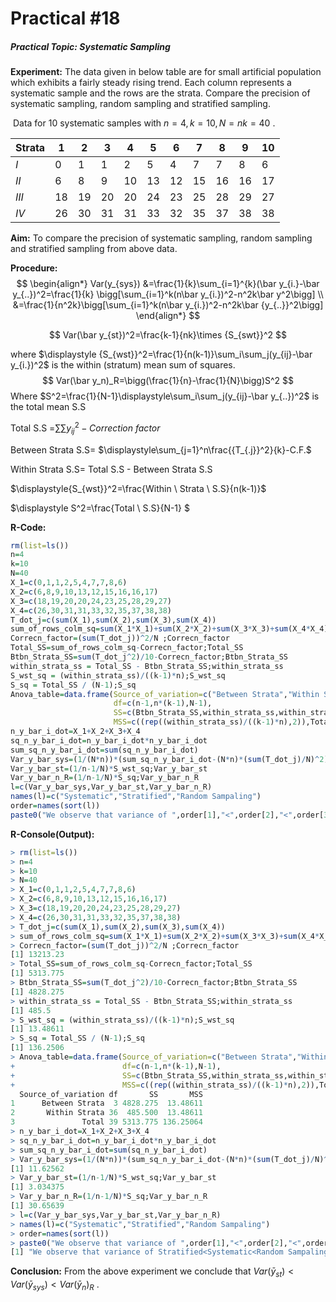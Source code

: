 # Practical #18 

##### Practical Topic: Systematic Sampling 

**Experiment:** The data given in below table are for small artificial population which exhibits a fairly steady rising trend. Each column represents a systematic sample and the rows are the strata. Compare the precision of  systematic sampling, random sampling and stratified sampling.

​	Data for 10 systematic samples with $n=4,k=10,N=nk=40$ .

| Strata | 1    | 2    | 3    | 4    | 5    | 6    | 7    | 8    | 9    | 10   |
| ------ | ---- | ---- | ---- | ---- | ---- | ---- | ---- | ---- | ---- | ---- |
| $I$    | 0    | 1    | 1    | 2    | 5    | 4    | 7    | 7    | 8    | 6    |
| $II$   | 6    | 8    | 9    | 10   | 13   | 12   | 15   | 16   | 16   | 17   |
| $III$  | 18   | 19   | 20   | 20   | 24   | 23   | 25   | 28   | 29   | 27   |
| $IV$   | 26   | 30   | 31   | 31   | 33   | 32   | 35   | 37   | 38   | 38   |



**Aim:** To compare  the precision of  systematic sampling, random sampling and stratified sampling from above data.

**Procedure:** 
$$
\begin{align*}
Var(y_{sys}) &=\frac{1}{k}\sum_{i=1}^{k}(\bar y_{i.}-\bar y_{..})^2=\frac{1}{k}
\bigg[\sum_{i=1}^k(n\bar y_{i.})^2-n^2k\bar y^2\bigg] \\
&=\frac{1}{n^2k}\bigg[\sum_{i=1}^k(n\bar y_{i.})^2-n^2k\bar {y_{..}}^2\bigg]
\end{align*}
$$

$$
Var(\bar y_{st})^2=\frac{k-1}{nk}\times {S_{swt}}^2
$$

where $\displaystyle {S_{wst}}^2=\frac{1}{n(k-1)}\sum_i\sum_j(y_{ij}-\bar y_{i.})^2$ is the within (stratum) mean sum of squares.
$$
Var(\bar y_n)_R=\bigg(\frac{1}{n}-\frac{1}{N}\bigg)S^2
$$
Where $S^2=\frac{1}{N-1}\displaystyle\sum_i\sum_j(y_{ij}-\bar y_{..})^2$ is the total mean S.S

Total S.S =$\displaystyle\sum \sum {y_{ij}}^2-Correction \ factor$

Between Strata S.S= $\displaystyle\sum_{j=1}^n\frac{{T_{.j}}^2}{k}-C.F.$

Within Strata S.S= Total S.S - Between Strata S.S

$\displaystyle{S_{wst}}^2=\frac{Within \ Strata \ S.S}{n(k-1)}$

$\displaystyle S^2=\frac{Total \ S.S}{N-1} $



**R-Code:**  

```R
rm(list=ls())
n=4
k=10
N=40
X_1=c(0,1,1,2,5,4,7,7,8,6)
X_2=c(6,8,9,10,13,12,15,16,16,17)
X_3=c(18,19,20,20,24,23,25,28,29,27)
X_4=c(26,30,31,31,33,32,35,37,38,38)
T_dot_j=c(sum(X_1),sum(X_2),sum(X_3),sum(X_4))
sum_of_rows_colm_sq=sum(X_1*X_1)+sum(X_2*X_2)+sum(X_3*X_3)+sum(X_4*X_4)
Correcn_factor=(sum(T_dot_j))^2/N ;Correcn_factor
Total_SS=sum_of_rows_colm_sq-Correcn_factor;Total_SS
Btbn_Strata_SS=sum(T_dot_j^2)/10-Correcn_factor;Btbn_Strata_SS
within_strata_ss = Total_SS - Btbn_Strata_SS;within_strata_ss
S_wst_sq = (within_strata_ss)/((k-1)*n);S_wst_sq
S_sq = Total_SS / (N-1);S_sq
Anova_table=data.frame(Source_of_variation=c("Between Strata","Within Strata","Total"),
                       df=c(n-1,n*(k-1),N-1),
                       SS=c(Btbn_Strata_SS,within_strata_ss,within_strata_ss+Btbn_Strata_SS),
                       MSS=c((rep((within_strata_ss)/((k-1)*n),2)),Total_SS /(N-1)));Anova_table
n_y_bar_i_dot=X_1+X_2+X_3+X_4
sq_n_y_bar_i_dot=n_y_bar_i_dot*n_y_bar_i_dot
sum_sq_n_y_bar_i_dot=sum(sq_n_y_bar_i_dot)
Var_y_bar_sys=(1/(N*n))*(sum_sq_n_y_bar_i_dot-(N*n)*(sum(T_dot_j)/N)^2);Var_y_bar_sys
Var_y_bar_st=(1/n-1/N)*S_wst_sq;Var_y_bar_st
Var_y_bar_n_R=(1/n-1/N)*S_sq;Var_y_bar_n_R
l=c(Var_y_bar_sys,Var_y_bar_st,Var_y_bar_n_R)
names(l)=c("Systematic","Stratified","Random Sampaling")
order=names(sort(l))
paste0("We observe that variance of ",order[1],"<",order[2],"<",order[3])
```

**R-Console(Output):** 

```R
> rm(list=ls())
> n=4
> k=10
> N=40
> X_1=c(0,1,1,2,5,4,7,7,8,6)
> X_2=c(6,8,9,10,13,12,15,16,16,17)
> X_3=c(18,19,20,20,24,23,25,28,29,27)
> X_4=c(26,30,31,31,33,32,35,37,38,38)
> T_dot_j=c(sum(X_1),sum(X_2),sum(X_3),sum(X_4))
> sum_of_rows_colm_sq=sum(X_1*X_1)+sum(X_2*X_2)+sum(X_3*X_3)+sum(X_4*X_4)
> Correcn_factor=(sum(T_dot_j))^2/N ;Correcn_factor
[1] 13213.23
> Total_SS=sum_of_rows_colm_sq-Correcn_factor;Total_SS
[1] 5313.775
> Btbn_Strata_SS=sum(T_dot_j^2)/10-Correcn_factor;Btbn_Strata_SS
[1] 4828.275
> within_strata_ss = Total_SS - Btbn_Strata_SS;within_strata_ss
[1] 485.5
> S_wst_sq = (within_strata_ss)/((k-1)*n);S_wst_sq
[1] 13.48611
> S_sq = Total_SS / (N-1);S_sq
[1] 136.2506
> Anova_table=data.frame(Source_of_variation=c("Between Strata","Within Strata","Total"),
+                        df=c(n-1,n*(k-1),N-1),
+                        SS=c(Btbn_Strata_SS,within_strata_ss,within_strata_ss+Btbn_Strata_SS),
+                        MSS=c((rep((within_strata_ss)/((k-1)*n),2)),Total_SS /(N-1)));Anova_table
  Source_of_variation df       SS       MSS
1      Between Strata  3 4828.275  13.48611
2       Within Strata 36  485.500  13.48611
3               Total 39 5313.775 136.25064
> n_y_bar_i_dot=X_1+X_2+X_3+X_4
> sq_n_y_bar_i_dot=n_y_bar_i_dot*n_y_bar_i_dot
> sum_sq_n_y_bar_i_dot=sum(sq_n_y_bar_i_dot)
> Var_y_bar_sys=(1/(N*n))*(sum_sq_n_y_bar_i_dot-(N*n)*(sum(T_dot_j)/N)^2);Var_y_bar_sys
[1] 11.62562
> Var_y_bar_st=(1/n-1/N)*S_wst_sq;Var_y_bar_st
[1] 3.034375
> Var_y_bar_n_R=(1/n-1/N)*S_sq;Var_y_bar_n_R
[1] 30.65639
> l=c(Var_y_bar_sys,Var_y_bar_st,Var_y_bar_n_R)
> names(l)=c("Systematic","Stratified","Random Sampaling")
> order=names(sort(l))
> paste0("We observe that variance of ",order[1],"<",order[2],"<",order[3])
[1] "We observe that variance of Stratified<Systematic<Random Sampaling"
```

**Conclusion:** From the above experiment we conclude that $\displaystyle Var(\bar y_{st})<Var(\bar y_{sys})<Var(\bar y_{n})_R$ .

 